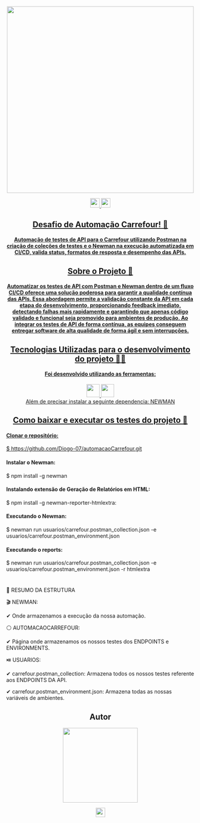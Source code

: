 #
<div align="center">
<img src="https://github.com/user-attachments/assets/f4d3f4b5-3829-4158-9c9f-bbf71bf871c5" width="500px" />
</div>

<p align="center">
  
  <a href="https://github.com/Diogo-07/automacaoCarrefour" >
  <img src="https://github.com/user-attachments/assets/71d33a92-eca3-4e99-ba94-195b4431ef4a" height="25"/>

  <a href="https://serverest.dev/#/Usu%C3%A1rios/" >
  <img src="https://github.com/user-attachments/assets/22acb87f-b12f-4899-a836-38c4ab0a2979" height="25"/>

</p> 


<span align="center">

##  Desafio de Automação Carrefour! 👋 

#### Automação de testes de API para o Carrefour utilizando Postman na criação de coleções de testes e o Newman na execução automatizada em CI/CD, valida status, formatos de resposta e desempenho das APIs.

</span>



<span align="center">

##  Sobre o Projeto 🧐
  #### Automatizar os testes de API com Postman e Newman dentro de um fluxo CI/CD oferece uma solução poderosa para garantir a qualidade contínua das APIs. Essa abordagem permite a validação constante da API em cada etapa do desenvolvimento, proporcionando feedback imediato, detectando falhas mais rapidamente e garantindo que apenas código validado e funcional seja promovido para ambientes de produção. Ao integrar os testes de API de forma contínua, as equipes conseguem entregar software de alta qualidade de forma ágil e sem interrupções.


</span>

<span align="center">

## Tecnologias Utilizadas para o desenvolvimento do projeto 🧑‍💻 

#### Foi desenvolvido utilizando as ferramentas:

<div align="center">
<a href="https://code.visualstudio.com/Download" >
<img src="https://github.com/user-attachments/assets/532eb651-98f4-4d6d-96f4-68fa06395b13" height="35"/>

<a href="https://github.com/Diogo-07/automacaoCarrefour](https://www.postman.com/downloads/" >
<img src="https://github.com/user-attachments/assets/f739ffb5-7c22-4098-9261-10ca6f58947c" height="35"/>
</div>
<div align="center">
 Além de precisar instalar a seguinte dependencia:
	NEWMAN
</div>
 

</span>

<div align="center">

## Como baixar e executar os testes do projeto 🎯

</div>

<div align="left">
	
#### Clonar o repositório:
$ https://github.com/Diogo-07/automacaoCarrefour.git
#### Instalar o Newman:
$ npm install -g newman
#### Instalando extensão de Geração de Relatórios em HTML:
$ npm install -g newman-reporter-htmlextra:
#### Executando o Newman:
$ newman run usuarios/carrefour.postman_collection.json -e usuarios/carrefour.postman_environment.json
#### Executando o reports:
$ newman run usuarios/carrefour.postman_collection.json -e usuarios/carrefour.postman_environment.json -r htmlextra

</div>


<span align="center">

#
<div align="left">
	
📝 RESUMO DA ESTRUTURA

🎬 NEWMAN:

✔ Onde armazenamos a execução da nossa automação.

⚪ AUTOMACAOCARREFOUR:

✔ Página onde armazenamos os nossos testes dos ENDPOINTS e ENVIRONMENTS.


⏯️ USUARIOS:

✔ carrefour.postman_collection: Armazena todos os nossos testes referente aos ENDPOINTS DA API.

✔ carrefour.postman_environment.json: Armazena todas as nossas variáveis de ambientes.

</div>

##  Autor 

<div align="center">
<img src="https://github.com/user-attachments/assets/ad667386-d23e-4be3-9304-c3f137c59ce6" width="200px" />
</div>

</span>

<p align="center">
  
  <a href="[https://www.linkedin.com/in/kakacordovil/](https://www.linkedin.com/in/diogo-soares-de-%C3%A1vila-4943b6210?utm_source=share&utm_campaign=share_via&utm_content=profile&utm_medium=ios_app)" >
  <img src="https://img.shields.io/badge/-Linkedin-0e76a8?style=for-the-badge&logo=Linkedin&logoColor=white&link=https://www.linkedin.com/in/keidsonroby/" height="25"/>
</p>  
	  
	  
 
